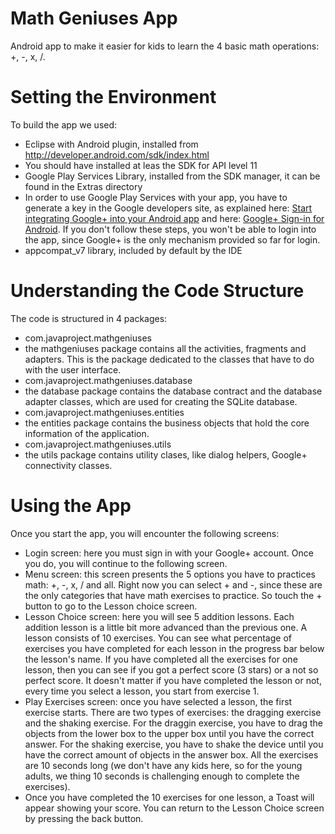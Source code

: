 Math Geniuses App
=================

Android app to make it easier for kids to learn the 4 basic math operations: +, -, x, /.

Setting the Environment
=======================

To build the app we used:

- Eclipse with Android plugin, installed from http://developer.android.com/sdk/index.html
- You should have installed at leas the SDK for API level 11
- Google Play Services Library, installed from the SDK manager, it can be found in the Extras directory
 - In order to use Google Play Services with your app, you have to generate a key in the Google developers site, as explained here: [Start integrating Google+ into your Android app](https://developers.google.com/+/mobile/android/getting-started) and here: [Google+ Sign-in for Android](https://developers.google.com/+/mobile/android/sign-in). If you don't follow these steps, you won't be able to login into the app, since Google+ is the only mechanism provided so far for login.
- appcompat_v7 library, included by default by the IDE

Understanding the Code Structure
================================

The code is structured in 4 packages:
- com.javaproject.mathgeniuses
 - the mathgeniuses package contains all the activities, fragments and adapters. This is the package dedicated to the classes that have to do with the user interface.
- com.javaproject.mathgeniuses.database
 - the database package contains the database contract and the database adapter classes, which are used for creating the SQLite database.
- com.javaproject.mathgeniuses.entities
 - the entities package contains the business objects that hold the core information of the application.
- com.javaproject.mathgeniuses.utils
 - the utils package contains utility clases, like dialog helpers, Google+ connectivity classes.

Using the App
=============

Once you start the app, you will encounter the following screens:
- Login screen: here you must sign in with your Google+ account. Once you do, you will continue to the following screen.
- Menu screen: this screen presents the 5 options you have to practices math: +, -, x, / and all. Right now you can select + and -, since these are the only categories that have math exercises to practice. So touch the + button to go to the Lesson choice screen.
- Lesson Choice screen: here you will see 5 addition lessons. Each addition lesson is a little bit more advanced than the previous one. A lesson consists of 10 exercises. You can see what percentage of exercises you have completed for each lesson in the progress bar below the lesson's name. If you have completed all the exercises for one lesson, then you can see if you got a perfect score (3 stars) or a not so perfect score. It doesn't matter if you have completed the lesson or not, every time you select a lesson, you start from exercise 1.
- Play Exercises screen: once you have selected a lesson, the first exercise starts. There are two types of exercises: the dragging exercise and the shaking exercise. For the draggin exercise, you have to drag the objects from the lower box to the upper box until you have the correct answer. For the shaking exercise, you have to shake the device until you have the correct amount of objects in the answer box. All the exercises are 10 seconds long (we don't have any kids here, so for the young adults, we thing 10 seconds is challenging enough to complete the exercises).
- Once you have completed the 10 exercises for one lesson, a Toast will appear showing your score. You can return to the Lesson Choice screen by pressing the back button.
